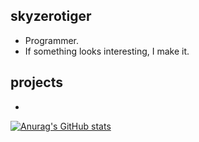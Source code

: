 ## skyzerotiger

- Programmer.
- If something looks interesting, I make it.

## projects

-


[![Anurag's GitHub stats](https://github-readme-stats.vercel.app/api?username=skyzerotiger&theme=dark)](https://github.com/anuraghazra/github-readme-stats)

